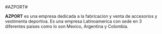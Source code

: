 #AZPORT#

**AZPORT** es una empresa dedicada a la fabricacion y venta de accesorios y vestimenta deportiva. Es una empresa Latinoamerica con sede en 3 diferentes paises como lo son Mexico, Argentina y Colombia.



